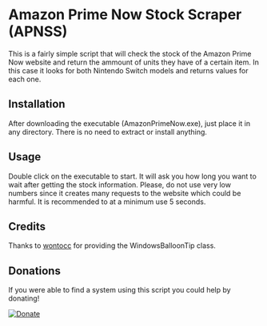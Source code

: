 # Amazon Prime Now Stock Scraper (APNSS)
This is a fairly simple script that will check the stock of the Amazon Prime Now website and return the ammount of units they have of a certain item. In this case it looks for both Nintendo Switch models and returns values for each one.
## Installation
After downloading the executable (AmazonPrimeNow.exe), just place it in any directory. There is no need to extract or install anything.
## Usage
Double click on the executable to start. It will ask you how long you want to wait after getting the stock information. Please, do not use very low numbers since it creates many requests to the website which could be harmful. It is recommended to at a minimum use 5 seconds.
## Credits
Thanks to [wontocc](https://gist.github.com/wontoncc) for providing the WindowsBalloonTip class.
## Donations
If you were able to find a system using this script you could help by donating!

[![Donate](https://www.paypalobjects.com/en_US/i/btn/btn_donateCC_LG.gif)](https://www.paypal.com/cgi-bin/webscr?cmd=_donations&business=Y9SMFS4C2AZXS&lc=US&item_name=Podolscripts&currency_code=USD&bn=PP%2dDonationsBF%3abtn_donateCC_LG%2egif%3aNonHosted)
